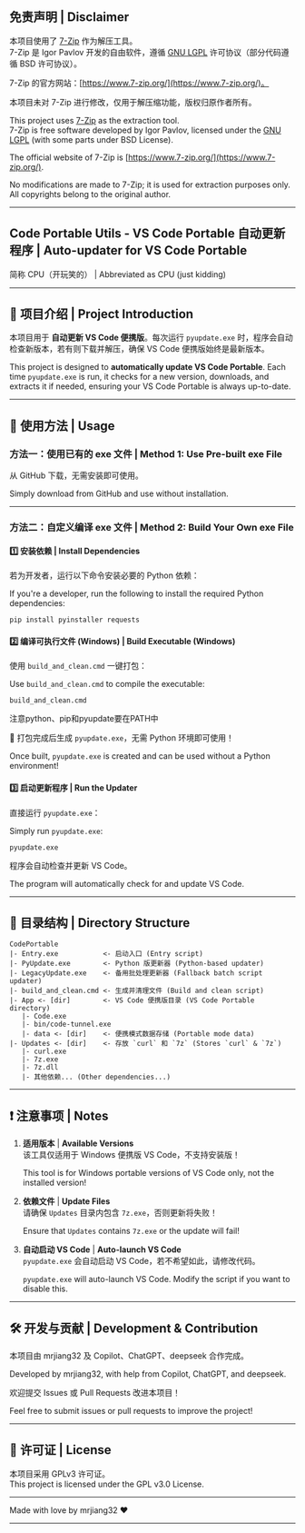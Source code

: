 ## 免责声明 | Disclaimer

本项目使用了 [7-Zip](https://www.7-zip.org/) 作为解压工具。  
7-Zip 是 Igor Pavlov 开发的自由软件，遵循 [GNU LGPL](https://www.gnu.org/licenses/lgpl.html) 许可协议（部分代码遵循 BSD 许可协议）。  

7-Zip 的官方网站：[https://www.7-zip.org/](https://www.7-zip.org/)。  

本项目未对 7-Zip 进行修改，仅用于解压缩功能，版权归原作者所有。  

This project uses [7-Zip](https://www.7-zip.org/) as the extraction tool.  
7-Zip is free software developed by Igor Pavlov, licensed under the [GNU LGPL](https://www.gnu.org/licenses/lgpl.html) (with some parts under BSD License). 

The official website of 7-Zip is [https://www.7-zip.org/](https://www.7-zip.org/).  

No modifications are made to 7-Zip; it is used for extraction purposes only. All copyrights belong to the original author.

---

## Code Portable Utils - VS Code Portable 自动更新程序 | Auto-updater for VS Code Portable

简称 CPU（开玩笑的） | Abbreviated as CPU (just kidding)

---

## 📌 项目介绍 | Project Introduction

本项目用于 **自动更新 VS Code 便携版**。每次运行 `pyupdate.exe` 时，程序会自动检查新版本，若有则下载并解压，确保 VS Code 便携版始终是最新版本。 

This project is designed to **automatically update VS Code Portable**. Each time `pyupdate.exe` is run, it checks for a new version, downloads, and extracts it if needed, ensuring your VS Code Portable is always up-to-date.

---

## 🔧 使用方法 | Usage

### **方法一：使用已有的 exe 文件** | **Method 1: Use Pre-built exe File**

从 GitHub 下载，无需安装即可使用。 

Simply download from GitHub and use without installation.

---

### **方法二：自定义编译 exe 文件** | **Method 2: Build Your Own exe File**

#### 1️⃣ 安装依赖 | Install Dependencies

若为开发者，运行以下命令安装必要的 Python 依赖：

If you're a developer, run the following to install the required Python dependencies:

```
pip install pyinstaller requests
```

#### 2️⃣ 编译可执行文件 (Windows) | Build Executable (Windows)

使用 `build_and_clean.cmd` 一键打包：  

Use `build_and_clean.cmd` to compile the executable:

```
build_and_clean.cmd
```

注意python、pip和pyupdate要在PATH中


📌 打包完成后生成 `pyupdate.exe`，无需 Python 环境即可使用！  

Once built, `pyupdate.exe` is created and can be used without a Python environment!

#### 3️⃣ 启动更新程序 | Run the Updater

直接运行 `pyupdate.exe`：  

Simply run `pyupdate.exe`:

```
pyupdate.exe
```

程序会自动检查并更新 VS Code。  

The program will automatically check for and update VS Code.

---

## 📂 目录结构 | Directory Structure

```
CodePortable
|- Entry.exe           <- 启动入口 (Entry script)
|- PyUpdate.exe        <- Python 版更新器 (Python-based updater)
|- LegacyUpdate.exe    <- 备用批处理更新器 (Fallback batch script updater)
|- build_and_clean.cmd <- 生成并清理文件 (Build and clean script)
|- App <- [dir]        <- VS Code 便携版目录 (VS Code Portable directory)
   |- Code.exe
   |- bin/code-tunnel.exe
   |- data <- [dir]    <- 便携模式数据存储 (Portable mode data)
|- Updates <- [dir]    <- 存放 `curl` 和 `7z` (Stores `curl` & `7z`)
   |- curl.exe
   |- 7z.exe
   |- 7z.dll
   |- 其他依赖... (Other dependencies...)
```

---

## ❗ 注意事项 | Notes

1. **适用版本** | **Available Versions**  
   该工具仅适用于 Windows 便携版 VS Code，不支持安装版！
   
   This tool is for Windows portable versions of VS Code only, not the installed version!

3. **依赖文件** | **Update Files**  
   请确保 `Updates` 目录内包含 `7z.exe`，否则更新将失败！
   
   Ensure that `Updates` contains `7z.exe` or the update will fail!

4. **自动启动 VS Code** | **Auto-launch VS Code**  
   `pyupdate.exe` 会自动启动 VS Code，若不希望如此，请修改代码。
   
   `pyupdate.exe` will auto-launch VS Code. Modify the script if you want to disable this.

---

## 🛠️ 开发与贡献 | Development & Contribution

本项目由 mrjiang32 及 Copilot、ChatGPT、deepseek 合作完成。  

Developed by mrjiang32, with help from Copilot, ChatGPT, and deepseek.

欢迎提交 Issues 或 Pull Requests 改进本项目！  

Feel free to submit issues or pull requests to improve the project!

---

## 📜 许可证 | License

本项目采用 GPLv3 许可证。  
This project is licensed under the GPL v3.0 License.

---

Made with love by mrjiang32 ❤️

---
